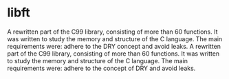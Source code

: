 # libft

A rewritten part of the C99 library, consisting of more than 60 functions. It was written to study the memory and structure of the C language. The main requirements were: adhere to the DRY concept and avoid leaks. A rewritten part of the C99 library, consisting of more than 60 functions. It was written to study the memory and structure of the C language. The main requirements were: adhere to the concept of DRY and avoid leaks.
